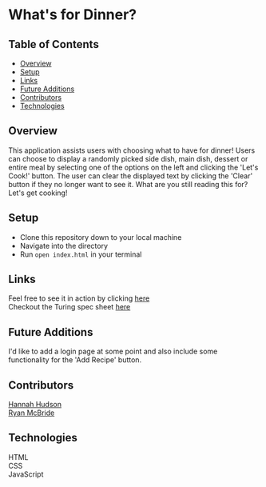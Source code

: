 # What's for Dinner?  
  
## Table of Contents
- [Overview](#overview)
- [Setup](#setup)
- [Links](#links)
- [Future Additions](#future-additions)
- [Contributors](#contributors)
- [Technologies](#technologies)

## Overview

This application assists users with choosing what to have for dinner! Users can choose to display a randomly picked side dish, main dish, dessert or entire meal by selecting one of the options on the left and clicking the 'Let's Cook!' button. The user can clear the displayed text by clicking the 'Clear' button if they no longer want to see it. What are you still reading this for? Let's get cooking! 

## Setup
  
- Clone this repository down to your local machine
- Navigate into the directory
- Run `open index.html` in your terminal

## Links
Feel free to see it in action by clicking [here](https://mr-ryan12.github.io/whats-for-dinner/)  
Checkout the Turing spec sheet [here](https://frontend.turing.edu/projects/module-1/dinner.html)
  
## Future Additions
I'd like to add a login page at some point and also include some functionality for the 'Add Recipe' button. 

## Contributors  
[Hannah Hudson](https://github.com/hannahhch)  
[Ryan McBride](https://github.com/mr-ryan12)
   
## Technologies
HTML  
CSS  
JavaScript